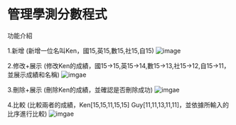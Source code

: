 # 管理學測分數程式

功能介紹

1.新增
(新增一位名叫Ken，國15,英15,數15,社15,自15)
![image](https://github.com/kenwsx/-/blob/main/gif%20file/add.gif)

2.修改+展示
(修改Ken的成績，國15->15,英15->14,數15->13,社15->12,自15->11，並展示成績和名稱)
![imgae](https://github.com/kenwsx/-/blob/main/gif%20file/edit%2Bprint.gif)

3.刪除+展示
(刪除Ken的成績，並確認是否刪除成功)
![imgae](https://github.com/kenwsx/-/blob/main/gif%20file/print%2Bdelete.gif)

4.比較
(比較兩者的成績，Ken[15,15,11,15,15]  Guy[11,11,13,11,11]，並依據所輸入的比序進行比較)
![imgae](https://github.com/kenwsx/-/blob/main/gif%20file/compare.gif)
